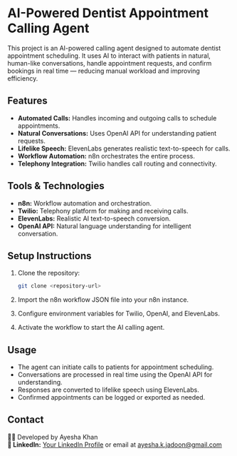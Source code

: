 # AI-Powered Dentist Appointment Calling Agent

This project is an AI-powered calling agent designed to automate dentist appointment scheduling. It uses AI to interact with patients in natural, human-like conversations, handle appointment requests, and confirm bookings in real time — reducing manual workload and improving efficiency.


## Features
- **Automated Calls:** Handles incoming and outgoing calls to schedule appointments.
- **Natural Conversations:** Uses OpenAI API for understanding patient requests.
- **Lifelike Speech:** ElevenLabs generates realistic text-to-speech for calls.
- **Workflow Automation:** n8n orchestrates the entire process.
- **Telephony Integration:** Twilio handles call routing and connectivity.


## Tools & Technologies
- **n8n:** Workflow automation and orchestration.  
- **Twilio:** Telephony platform for making and receiving calls.  
- **ElevenLabs:** Realistic AI text-to-speech conversion.  
- **OpenAI API:** Natural language understanding for intelligent conversation.


## Setup Instructions
1. Clone the repository:
   ```bash
   git clone <repository-url>
   ```

2. Import the n8n workflow JSON file into your n8n instance.

3. Configure environment variables for Twilio, OpenAI, and ElevenLabs.

4. Activate the workflow to start the AI calling agent.


## Usage

- The agent can initiate calls to patients for appointment scheduling.  
- Conversations are processed in real time using the OpenAI API for understanding.  
- Responses are converted to lifelike speech using ElevenLabs.  
- Confirmed appointments can be logged or exported as needed.


## Contact

👩‍💻 Developed by Ayesha Khan  
**🔗 LinkedIn:** [Your LinkedIn Profile](www.linkedin.com/in/ayeshajadoon)  or email at ayesha.k.jadoon@gmail.com  

